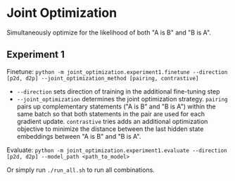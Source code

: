 # Joint Optimization
Simultaneously optimize for the likelihood of both "A is B" and "B is A". 

## Experiment 1
Finetune: `python -m joint_optimization.experiment1.finetune --direction [p2d, d2p] --joint_optimization_method [pairing, contrastive]`

- `--direction` sets direction of training in the additional fine-tuning step
- `--joint_optimization` determines the joint optimization strategy. `pairing` pairs up complementary statements ("A is B" and "B is A") within the same batch so that both statements in the pair are used for each gradient update. `contrastive` tries adds an additional optimization objective to minimize the distance between the last hidden state embeddings between "A is B" and "B is A".

Evaluate: `python -m joint_optimization.experiment1.evaluate --direction [p2d, d2p] --model_path <path_to_model>`

Or simply run `./run_all.sh` to run all combinations.